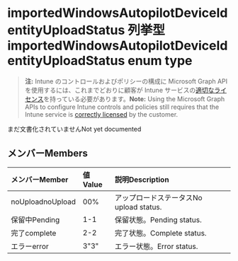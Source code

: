 # <a name="importedwindowsautopilotdeviceidentityuploadstatus-enum-type"></a><span data-ttu-id="e1695-101">importedWindowsAutopilotDeviceIdentityUploadStatus 列挙型</span><span class="sxs-lookup"><span data-stu-id="e1695-101">importedWindowsAutopilotDeviceIdentityUploadStatus enum type</span></span>

> <span data-ttu-id="e1695-102">**注:** Intune のコントロールおよびポリシーの構成に Microsoft Graph API を使用するには、これまでどおりに顧客が Intune サービスの[適切なライセンス](https://go.microsoft.com/fwlink/?linkid=839381)を持っている必要があります。</span><span class="sxs-lookup"><span data-stu-id="e1695-102">**Note:** Using the Microsoft Graph APIs to configure Intune controls and policies still requires that the Intune service is [correctly licensed](https://go.microsoft.com/fwlink/?linkid=839381) by the customer.</span></span>

<span data-ttu-id="e1695-103">まだ文書化されていません</span><span class="sxs-lookup"><span data-stu-id="e1695-103">Not yet documented</span></span>
## <a name="members"></a><span data-ttu-id="e1695-104">メンバー</span><span class="sxs-lookup"><span data-stu-id="e1695-104">Members</span></span>
|<span data-ttu-id="e1695-105">メンバー</span><span class="sxs-lookup"><span data-stu-id="e1695-105">Member</span></span>|<span data-ttu-id="e1695-106">値</span><span class="sxs-lookup"><span data-stu-id="e1695-106">Value</span></span>|<span data-ttu-id="e1695-107">説明</span><span class="sxs-lookup"><span data-stu-id="e1695-107">Description</span></span>|
|:---|:---|:---|
|<span data-ttu-id="e1695-108">noUpload</span><span class="sxs-lookup"><span data-stu-id="e1695-108">noUpload</span></span>|<span data-ttu-id="e1695-109">0</span><span class="sxs-lookup"><span data-stu-id="e1695-109">0%</span></span>|<span data-ttu-id="e1695-110">アップロードステータス</span><span class="sxs-lookup"><span data-stu-id="e1695-110">No upload status.</span></span>|
|<span data-ttu-id="e1695-111">保留中</span><span class="sxs-lookup"><span data-stu-id="e1695-111">Pending</span></span>|<span data-ttu-id="e1695-112">1</span><span class="sxs-lookup"><span data-stu-id="e1695-112">-1</span></span>|<span data-ttu-id="e1695-113">保留状態。</span><span class="sxs-lookup"><span data-stu-id="e1695-113">Pending status.</span></span>|
|<span data-ttu-id="e1695-114">完了</span><span class="sxs-lookup"><span data-stu-id="e1695-114">complete</span></span>|<span data-ttu-id="e1695-115">2</span><span class="sxs-lookup"><span data-stu-id="e1695-115">-2</span></span>|<span data-ttu-id="e1695-116">完了状態。</span><span class="sxs-lookup"><span data-stu-id="e1695-116">Complete status.</span></span>|
|<span data-ttu-id="e1695-117">エラー</span><span class="sxs-lookup"><span data-stu-id="e1695-117">error</span></span>|<span data-ttu-id="e1695-118">3</span><span class="sxs-lookup"><span data-stu-id="e1695-118">"3"</span></span>|<span data-ttu-id="e1695-119">エラー状態。</span><span class="sxs-lookup"><span data-stu-id="e1695-119">Error status.</span></span>|








